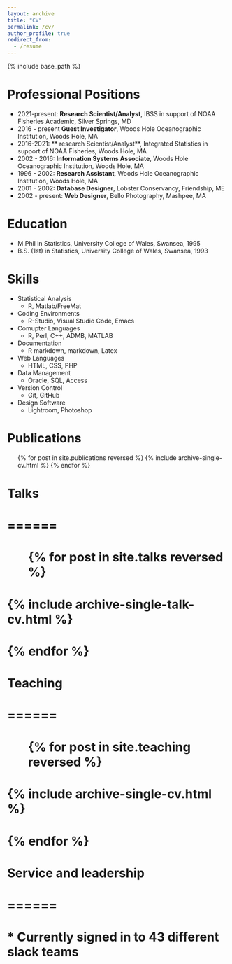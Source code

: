 ```yaml
---
layout: archive
title: "CV"
permalink: /cv/
author_profile: true
redirect_from:
  - /resume
---
```


{% include base_path %}

Professional Positions
======
* 2021-present: **Research Scientist/Analyst**, IBSS in support of NOAA Fisheries Academic, Silver Springs, MD
* 2016 - present **Guest Investigator**, Woods Hole Oceanographic Institution, Woods Hole, MA
* 2016-2021: ** research Scientist/Analyst**, Integrated Statistics in support of NOAA Fisheries, Woods Hole, MA
* 2002 - 2016: **Information Systems Associate**, Woods Hole Oceanographic Institution, Woods Hole, MA
* 1996 - 2002: **Research Assistant**, Woods Hole Oceanographic Institution, Woods Hole, MA
* 2001 - 2002: **Database Designer**, Lobster Conservancy, Friendship, ME
* 2002 - present: **Web Designer**, Bello Photography, Mashpee, MA

Education
======

* M.Phil in Statistics, University College of Wales, Swansea, 1995
* B.S. (1st) in Statistics, University College of Wales, Swansea, 1993

Skills
======
* Statistical Analysis
  * R, Matlab/FreeMat
* Coding Environments
  * R-Studio, Visual Studio Code, Emacs
* Comupter Languages
  * R, Perl, C++, ADMB, MATLAB
* Documentation
  * R markdown, markdown, Latex
* Web Languages
  * HTML, CSS, PHP
* Data Management
  * Oracle, SQL, Access
* Version Control
  * Git, GitHub
* Design Software
  * Lightroom, Photoshop
  

Publications
======
  <ul>{% for post in site.publications reversed %}
    {% include archive-single-cv.html %}
  {% endfor %}</ul>
  
# Talks
# ======
#   <ul>{% for post in site.talks reversed %}
#     {% include archive-single-talk-cv.html  %}
#   {% endfor %}</ul>
#   
# Teaching
# ======
#   <ul>{% for post in site.teaching reversed %}
#     {% include archive-single-cv.html %}
#   {% endfor %}</ul>
#   
# Service and leadership
# ======
# * Currently signed in to 43 different slack teams
